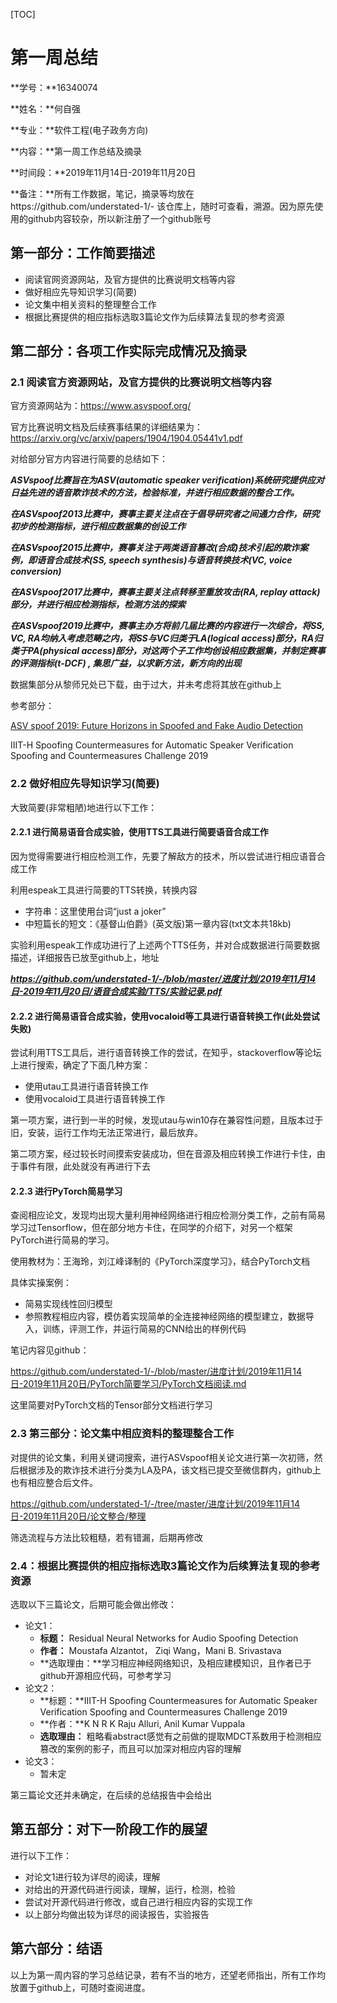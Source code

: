 [TOC]



# 第一周总结

**学号：**16340074

**姓名：**何自强

**专业：**软件工程(电子政务方向)

**内容：**第一周工作总结及摘录

**时间段：**2019年11月14日-2019年11月20日

**备注：**所有工作数据，笔记，摘录等均放在https://github.com/understated-1/- 该仓库上，随时可查看，溯源。因为原先使用的github内容较杂，所以新注册了一个github账号



## 第一部分：工作简要描述

- 阅读官网资源网站，及官方提供的比赛说明文档等内容
- 做好相应先导知识学习(简要)
- 论文集中相关资料的整理整合工作
- 根据比赛提供的相应指标选取3篇论文作为后续算法复现的参考资源



## 第二部分：各项工作实际完成情况及摘录

### 2.1 阅读官方资源网站，及官方提供的比赛说明文档等内容

官方资源网站为：https://www.asvspoof.org/

官方比赛说明文档及后续赛事结果的详细结果为：https://arxiv.org/vc/arxiv/papers/1904/1904.05441v1.pdf

对给部分官方内容进行简要的总结如下：

***ASVspoof比赛旨在为ASV(automatic speaker verification)系统研究提供应对日益先进的语音欺诈技术的方法，检验标准，并进行相应数据的整合工作。***

***在ASVspoof2013比赛中，赛事主要关注点在于倡导研究者之间通力合作，研究初步的检测指标，进行相应数据集的创设工作***

***在ASVspoof2015比赛中，赛事关注于两类语音篡改(合成)技术引起的欺诈案例，即语音合成技术(SS, speech synthesis)与语音转换技术(VC, voice conversion)***

***在ASVspoof2017比赛中，赛事主要关注点转移至重放攻击(RA, replay attack)部分，并进行相应检测指标，检测方法的探索***

***在ASVspoof2019比赛中，赛事主办方将前几届比赛的内容进行一次综合，将SS, VC, RA均纳入考虑范畴之内，将SS与VC归类于LA(logical access)部分，RA归类于PA(physical access)部分，对这两个子工作均创设相应数据集，并制定赛事的评测指标(t-DCF) , 集思广益，以求新方法，新方向的出现***

数据集部分从黎师兄处已下载，由于过大，并未考虑将其放在github上

参考部分：

[ASV spoof 2019: Future Horizons in Spoofed and Fake Audio Detection ](https://arxiv.org/vc/arxiv/papers/1904/1904.05441v1.pdf)

IIIT-H Spoofing Countermeasures for Automatic Speaker Verification
Spoofing and Countermeasures Challenge 2019

### 2.2 做好相应先导知识学习(简要)

大致简要(非常粗陋)地进行以下工作：

#### 2.2.1 进行简易语音合成实验，使用TTS工具进行简要语音合成工作

因为觉得需要进行相应检测工作，先要了解敌方的技术，所以尝试进行相应语音合成工作

利用espeak工具进行简要的TTS转换，转换内容

- 字符串：这里使用台词“just a joker”
- 中短篇长的短文：《基督山伯爵》(英文版)第一章内容(txt文本共18kb)

实验利用espeak工作成功进行了上述两个TTS任务，并对合成数据进行简要数据描述，详细报告已放至github上，地址

***https://github.com/understated-1/-/blob/master/进度计划/2019年11月14日-2019年11月20日/语音合成实验/TTS/实验记录.pdf***

#### 2.2.2 进行简易语音合成实验，使用vocaloid等工具进行语音转换工作(此处尝试失败)

尝试利用TTS工具后，进行语音转换工作的尝试，在知乎，stackoverflow等论坛上进行搜索，确定了下面几种方案：

- 使用utau工具进行语音转换工作
- 使用vocaloid工具进行语音转换工作

第一项方案，进行到一半的时候，发现utau与win10存在兼容性问题，且版本过于旧，安装，运行工作均无法正常进行，最后放弃。

第二项方案，经过较长时间摸索安装成功，但在音源及相应转换工作进行卡住，由于事件有限，此处就没有再进行下去



#### 2.2.3 进行PyTorch简易学习

查阅相应论文，发现均出现大量利用神经网络进行相应检测分类工作，之前有简易学习过Tensorflow，但在部分地方卡住，在同学的介绍下，对另一个框架PyTorch进行简易的学习。

使用教材为：王海玲，刘江峰译制的《PyTorch深度学习》，结合PyTorch文档

具体实操案例：

- 简易实现线性回归模型
- 参照教程相应内容，模仿着实现简单的全连接神经网络的模型建立，数据导入，训练，评测工作，并运行简易的CNN给出的样例代码

笔记内容见github：

https://github.com/understated-1/-/blob/master/进度计划/2019年11月14日-2019年11月20日/PyTorch简要学习/PyTorch文档阅读.md

这里简要对PyTorch文档的Tensor部分文档进行学习



### 2.3 第三部分：论文集中相应资料的整理整合工作

对提供的论文集，利用关键词搜索，进行ASVspoof相关论文进行第一次初筛，然后根据涉及的欺诈技术进行分类为LA及PA，该文档已提交至微信群内，github上也有相应整合后文件。

https://github.com/understated-1/-/tree/master/进度计划/2019年11月14日-2019年11月20日/论文整合/整理

筛选流程与方法比较粗糙，若有错漏，后期再修改



### 2.4：根据比赛提供的相应指标选取3篇论文作为后续算法复现的参考资源

选取以下三篇论文，后期可能会做出修改：

- 论文1：
  - **标题：** Residual Neural Networks for Audio Spoofing Detection
  - **作者：** Moustafa Alzantot， Ziqi Wang，Mani B. Srivastava
  - **选取理由：**学习相应神经网络知识，及相应建模知识，且作者已于github开源相应代码，可参考学习
- 论文2：
  - **标题：**IIIT-H Spoofing Countermeasures for Automatic Speaker Verification Spoofing and Countermeasures Challenge 2019
  - **作者：**K N R K Raju Alluri, Anil Kumar Vuppala
  - **选取理由：** 粗略看abstract感觉有之前做的提取MDCT系数用于检测相应篡改的案例的影子，而且可以加深对相应内容的理解
- 论文3：
  - 暂未定

第三篇论文还并未确定，在后续的总结报告中会给出



## 第五部分：对下一阶段工作的展望

进行以下工作：

- 对论文1进行较为详尽的阅读，理解
- 对给出的开源代码进行阅读，理解，运行，检测，检验
- 尝试对开源代码进行修改，或自己进行相应内容的实现工作
- 以上部分均做出较为详尽的阅读报告，实验报告

## 第六部分：结语

以上为第一周内容的学习总结记录，若有不当的地方，还望老师指出，所有工作均放置于github上，可随时查阅进度。












